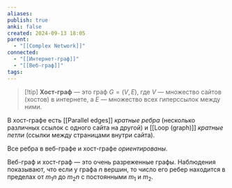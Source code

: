 ```yaml
---
aliases: 
publish: true
anki: false
created: 2024-09-13 18:05
parent:
  - "[[Complex Network]]"
connected:
  - "[[Интернет-граф]]"
  - "[[Веб-граф]]"
tags: 
---
```



> [!tip] **Хост-граф** 
> — это граф $G=(V,E)$, где $V$ — множество сайтов (хостов) в интернете, а $E$ — множество всех гиперссылок между ними.


В хост-графе есть [[Parallel edges]]  *кратные ребра* (несколько различных ссылок с одного сайта на другой) и [[Loop (graph)]] *кратные петли* (ссылки между страницами внутри сайта).

Все ребра в веб-графе и хост-графе *ориентированы*.


Веб-граф и хост-граф — это очень разреженные графы. Наблюдения показывают, что если у графа $n$ вершин, то число его ребер находится в пределах от $m_1n$ до $m_2n$ с постоянными $m_1$ и $m_2$.